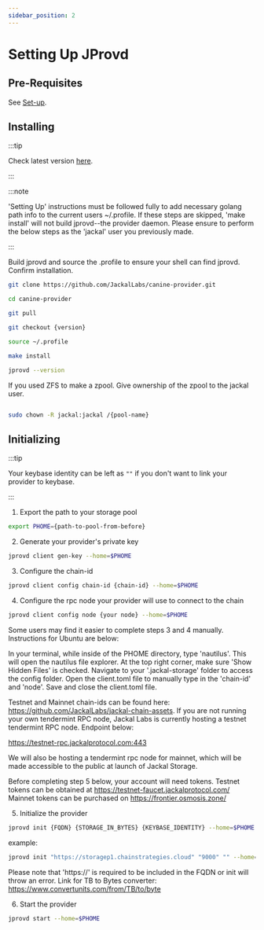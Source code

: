 ```yaml
---
sidebar_position: 2
---
```

# Setting Up JProvd

## Pre-Requisites 
See [Set-up](../1_install.md).

## Installing

:::tip

Check latest version [here](https://github.com/JackalLabs/canine-provider/releases).

:::

:::note

'Setting Up' instructions must be followed fully to add necessary golang path info to the current users ~/.profile. If these steps are skipped, 'make install' will not build jprovd--the provider daemon. Please ensure to perform the below steps as the 'jackal' user you previously made. 

:::

Build jprovd and source the .profile to ensure your shell can find jprovd. Confirm installation. 

```sh
git clone https://github.com/JackalLabs/canine-provider.git

cd canine-provider 

git pull

git checkout {version}

source ~/.profile

make install

jprovd --version 

```

If you used ZFS to make a zpool. Give ownership of the zpool to the jackal user. 

```sh

sudo chown -R jackal:jackal /{pool-name}

```

## Initializing

:::tip

Your keybase identity can be left as `""` if you don't want to link your provider to keybase.

:::

1. Export the path to your storage pool 

```sh
export PHOME={path-to-pool-from-before}
```

2. Generate your provider's private key 

```sh
jprovd client gen-key --home=$PHOME
```

3. Configure the chain-id 

```sh
jprovd client config chain-id {chain-id} --home=$PHOME
```

4. Configure the rpc node your provider will use to connect to the chain 

```sh
jprovd client config node {your node} --home=$PHOME
```

Some users may find it easier to complete steps 3 and 4 manually. Instructions for Ubuntu are below:
  
In your terminal, while inside of the PHOME directory, type 'nautilus'. This will open the nautilus file explorer.
At the top right corner, make sure 'Show Hidden Files' is checked.
Navigate to your '.jackal-storage' folder to access the config folder.
Open the client.toml file to manually type in the 'chain-id' and 'node'.
Save and close the client.toml file.

Testnet and Mainnet chain-ids can be found here: https://github.com/JackalLabs/jackal-chain-assets.
If you are not running your own tendermint RPC node, Jackal Labs is currently hosting a testnet tendermint RPC node. Endpoint below:
  
https://testnet-rpc.jackalprotocol.com:443
  
We will also be hosting a tendermint rpc node for mainnet, which will be made accessible to the public at launch of Jackal Storage. 

Before completing step 5 below, your account will need tokens. 
Testnet tokens can be obtained at https://testnet-faucet.jackalprotocol.com/ 
Mainnet tokens can be purchased on https://frontier.osmosis.zone/ 

5. Initialize the provider 

```sh
jprovd init {FQDN} {STORAGE_IN_BYTES} {KEYBASE_IDENTITY} --home=$PHOME
```

example:

```sh
jprovd init "https://storagep1.chainstrategies.cloud" "9000" "" --home=$PHOME
```

 Please note that 'https://' is required to be included in the FQDN or init will throw an error. 
 Link for TB to Bytes converter: https://www.convertunits.com/from/TB/to/byte 

6. Start the provider 

```sh
jprovd start --home=$PHOME
```

